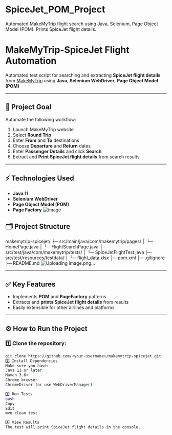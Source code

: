 # SpiceJet_POM_Project
Automated MakeMyTrip flight search using Java, Selenium, Page Object Model (POM). Prints SpiceJet flight details.
# MakeMyTrip-SpiceJet Flight Automation

Automated test script for searching and extracting **SpiceJet flight details** from [MakeMyTrip](https://www.makemytrip.com/) using **Java**, **Selenium WebDriver**, **Page Object Model (POM)**

------------------------------------------------------------------------------------------------------------------------------------------------------

## 🚀 **Project Goal**
Automate the following workflow:
1. Launch MakeMyTrip website
2. Select **Round Trip**
3. Enter **From** and **To** destinations
4. Choose **Departure** and **Return** dates
5. Enter **Passenger Details** and click **Search**
6. Extract and **Print SpiceJet flight details** from search results

------------------------------------------------------------------------------------------------------------------------------------------------------

## ⚡️ **Technologies Used**
- **Java 11**
- **Selenium WebDriver**
- **Page Object Model (POM)**
- **Page Factory**
![image](https://github.com/user-attachments/assets/96e1474f-e30a-415d-936c-762a8a4d034d)

## 🗂️ **Project Structure**
makemytrip-spicejet/
├─ src/main/java/com/makemytrip/pages/
│ └─ HomePage.java
│ └─ FlightSearchPage.java
├─ src/test/java/com/makemytrip/tests/
│ └─ SpiceJetFlightTest.java
├─ src/test/resources/testdata/
│ └─ flight_data.xlsx
├─ pom.xml
├─ .gitignore
├─ README.md
![Uploading image.png…]()


------------------------------------------------------------------------------------------------------------------------------------------------------

## ✅ **Key Features**
- Implements **POM** and **PageFactory** patterns
- Extracts and **prints SpiceJet flight details** from results
- Easily extensible for other airlines and platforms

------------------------------------------------------------------------------------------------------------------------------------------------------

## ⚙️ **How to Run the Project**
### 1️⃣ Clone the repository:
```bash
git clone https://github.com/<your-username>/makemytrip-spicejet.git
2️⃣ Install Dependencies
Make sure you have:
Java 11 or later
Maven 3.6+
Chrome browser
ChromeDriver (or use WebDriverManager)

3️⃣ Run Tests
bash
Copy
Edit
mvn clean test

4️⃣ View Results
The test will print SpiceJet flight details in the console.


